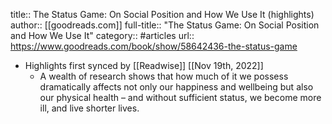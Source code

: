 title:: The Status Game: On Social Position and How We Use It (highlights)
author:: [[goodreads.com]]
full-title:: "The Status Game: On Social Position and How We Use It"
category:: #articles
url:: https://www.goodreads.com/book/show/58642436-the-status-game

- Highlights first synced by [[Readwise]] [[Nov 19th, 2022]]
	- A wealth of research shows that how much of it we possess dramatically affects not only our happiness and wellbeing but also our physical health – and without sufficient status, we become more ill, and live shorter lives.